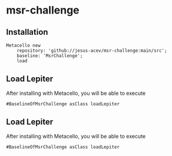 # msr-challenge
## Installation

```st
Metacello new
	repository: 'github://jesus-acev/msr-challenge:main/src';
	baseline: 'MsrChallenge';
	load
```

## Load Lepiter

After installing with Metacello, you will be able to execute

```
#BaselineOfMsrChallenge asClass loadLepiter
```

## Load Lepiter

After installing with Metacello, you will be able to execute

```
#BaselineOfMsrChallenge asClass loadLepiter
```
